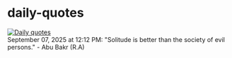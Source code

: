 # daily-quotes
[![Daily quotes](https://github.com/ceepu8/daily-quotes/actions/workflows/daily-quote.yml/badge.svg)](https://github.com/ceepu8/daily-quotes/actions/workflows/daily-quote.yml)<br/>
September 07, 2025 at 12:12 PM: "Solitude is better than the society of evil persons." - Abu Bakr (R.A)

